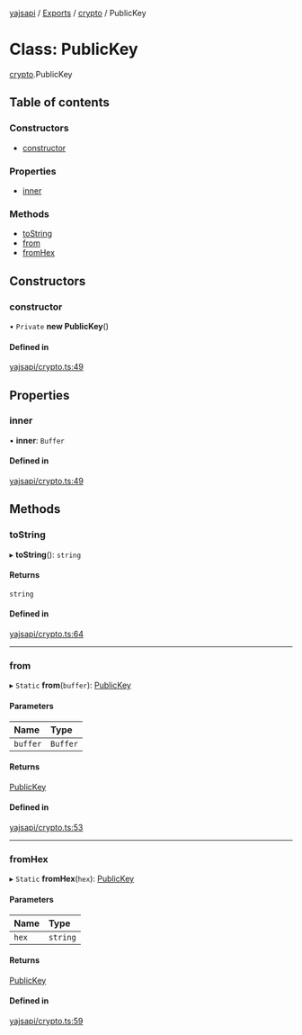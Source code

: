 [yajsapi](../README.md) / [Exports](../modules.md) / [crypto](../modules/crypto.md) / PublicKey

# Class: PublicKey

[crypto](../modules/crypto.md).PublicKey

## Table of contents

### Constructors

- [constructor](crypto.publickey.md#constructor)

### Properties

- [inner](crypto.publickey.md#inner)

### Methods

- [toString](crypto.publickey.md#tostring)
- [from](crypto.publickey.md#from)
- [fromHex](crypto.publickey.md#fromhex)

## Constructors

### constructor

• `Private` **new PublicKey**()

#### Defined in

[yajsapi/crypto.ts:49](https://github.com/golemfactory/yajsapi/blob/8f42a91/yajsapi/crypto.ts#L49)

## Properties

### inner

• **inner**: `Buffer`

#### Defined in

[yajsapi/crypto.ts:49](https://github.com/golemfactory/yajsapi/blob/8f42a91/yajsapi/crypto.ts#L49)

## Methods

### toString

▸ **toString**(): `string`

#### Returns

`string`

#### Defined in

[yajsapi/crypto.ts:64](https://github.com/golemfactory/yajsapi/blob/8f42a91/yajsapi/crypto.ts#L64)

___

### from

▸ `Static` **from**(`buffer`): [PublicKey](crypto.publickey.md)

#### Parameters

| Name | Type |
| :------ | :------ |
| `buffer` | `Buffer` |

#### Returns

[PublicKey](crypto.publickey.md)

#### Defined in

[yajsapi/crypto.ts:53](https://github.com/golemfactory/yajsapi/blob/8f42a91/yajsapi/crypto.ts#L53)

___

### fromHex

▸ `Static` **fromHex**(`hex`): [PublicKey](crypto.publickey.md)

#### Parameters

| Name | Type |
| :------ | :------ |
| `hex` | `string` |

#### Returns

[PublicKey](crypto.publickey.md)

#### Defined in

[yajsapi/crypto.ts:59](https://github.com/golemfactory/yajsapi/blob/8f42a91/yajsapi/crypto.ts#L59)
